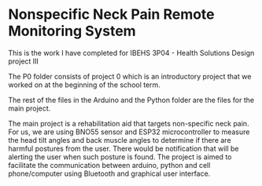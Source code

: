# Nonspecific Neck Pain Remote Monitoring System   

This is the work I have completed for IBEHS 3P04 - Health Solutions Design project III


The P0 folder consists of project 0 which is an introductory project that we worked on at the beginning of the school term. 

The rest of the files in the Arduino and the Python folder are the files for the main project.

The main project is a rehabilitation aid that targets non-specific neck pain. 
For us, we are using BNO55 sensor and ESP32 microcontroller to measure the head tilt angles and back muscle angles
to determine if there are harmful postures from the user. There would be notification that will be alerting the user 
when such posture is found. The project is aimed to facilitate the communication between arduino, python and cell phone/computer
using Bluetooth and graphical user interface. 
